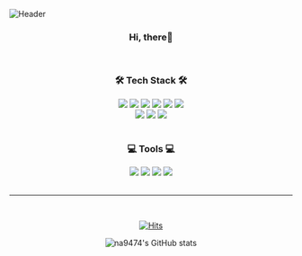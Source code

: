 ![Header](https://capsule-render.vercel.app/api?type=waving&color=auto&height=200&section=header&text=Nayoung&fontSize=70)

<div align="center">

### Hi, there👋
<br/>


### 🛠 Tech Stack 🛠
  

<img src="https://img.shields.io/badge/Java-007396?style=plastic&logo=java&logoColor=white">
<img src="https://img.shields.io/badge/HTML5-E34F26?style=plastic&logo=html5&logoColor=white">
<img src="https://img.shields.io/badge/CSS-1572B6?style=plastic&logo=css3&logoColor=white">
<img src="https://img.shields.io/badge/JavaScript-F7DF1E?style=plastic&logo=javascript&logoColor=black">
<img src="https://img.shields.io/badge/jQuery-0769AD?style=plastic&logo=jquery&logoColor=white">  
<img src="https://img.shields.io/badge/Oracle-F80000?style=plastic&logo=oracle&logoColor=white">
<br/>
<img src="https://img.shields.io/badge/Apache%20Tomcat-F8DC75?style=plastic&logo=apachetomcat&logoColor=black">
<img src="https://img.shields.io/badge/Spring-6DB33F?style=plastic&logo=spring&logoColor=white">
<img src="https://img.shields.io/badge/Bootstrap-7952B3?style=plastic&logo=bootstrap&logoColor=white">  
<br/>
<br/>



### 💻 Tools 💻
  


<img src="https://img.shields.io/badge/Eclipse%20IDE-2C2255?style=plastic&logo=Eclipse%20IDE&logoColor=white">
<img src="https://img.shields.io/badge/Visual%20Studio%20Code-007ACC?style=plastic&logo=Visual%20Studio%20Code&logoColor=white">
<img src="https://img.shields.io/badge/Slack-4A154B?style=plastic&logo=Slack&logoColor=white">  
<img src="https://img.shields.io/badge/Git-F05032?style=plastic&logo=Git&logoColor=white">
<br/>
<br/>
  
<hr>
<br/>


[![Hits](https://hits.seeyoufarm.com/api/count/incr/badge.svg?url=https%3A%2F%2Fgithub.com%2Fna9474&count_bg=%23CF6BD5&title_bg=%23555555&icon=&icon_color=%23E7E7E7&title=hits&edge_flat=false)](https://hits.seeyoufarm.com)



![na9474's GitHub stats](https://github-readme-stats.vercel.app/api?username=na9474&show_icons=true&theme=github_dark)       


</div>
